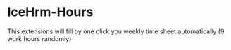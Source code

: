 # IceHrm-Hours
This extensions will fill by one click you weekly time sheet automatically (9 work hours randomly)
